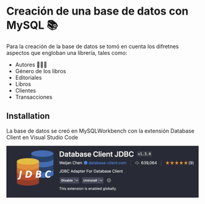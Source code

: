 
# Creación de una base de datos con MySQL 📚

Para la creación de la base de datos se tomó en cuenta los difretnes aspectos que engloban una librería, tales como: 

- Autores 👨🏻‍💻
- Género de los libros
- Editoriales
- Libros 
- Clientes
- Transacciones


## Installation

La base de datos se creó en MySQLWorkbench con la extensión Database Client en Visual Studio Code

![extension](https://raw.githubusercontent.com/Andersongarces/sql-libreria/main/img/database.png)


